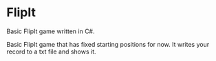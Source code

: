 # FlipIt
Basic FlipIt game written in C#.

Basic FlipIt game that has fixed starting positions for now.
It writes your record to a txt file and shows it.
